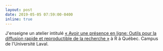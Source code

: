 ```yaml
---
layout: post
date: 2019-05-05 07:59:00-0400
inline: true
---
```


J'enseigne un atelier intitulé [« Avoir une présence en ligne: Outils pour la diffusion rapide et reproductible de la recherche »](http://raquebec.ulaval.ca/2019/event/avoir-une-presence-en-ligne-1) à R à Québec. Campus de l'Université Laval. 